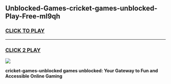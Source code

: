 
## Unblocked-Games-cricket-games-unblocked-Play-Free-ml9qh
<h3>
<a href="https://premium76.site?title=cricket-games-unblocked&ref=09A">CLICK TO PLAY</a></h3>
<hr>

<h3>
<a href="https://premium76.site?title=cricket-games-unblocked&ref=09A">CLICK 2 PLAY</a>
  
</h3>

<a href="https://premium76.site?title=cricket-games-unblocked&ref=09A"><img src="https://clearcache.store/games.png"></a>


**cricket-games-unblocked games unblocked: Your Gateway to Fun and Accessible Online Gaming**
